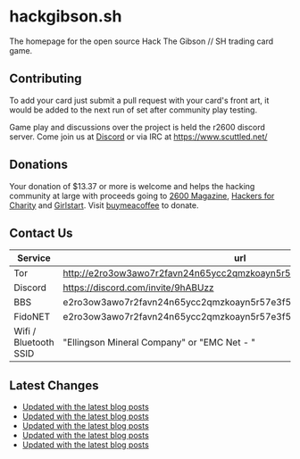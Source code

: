 # hackgibson.sh
The homepage for the open source Hack The Gibson // SH trading card game.


## Contributing

To add your card just submit a pull request with your card's front art, it would be added to the next run of set after community play testing.

Game play and discussions over the project is held the r2600 discord server. Come join us at [Discord](https://discord.com/invite/9hABUzz) or via IRC at https://www.scuttled.net/


## Donations

Your donation of $13.37 or more is welcome and helps the hacking community at large with proceeds going to [2600 Magazine](https://2600.com/), [Hackers for Charity](https://hackersforcharity.org) and [Girlstart](https://girlstart.org).  Visit [buymeacoffee](https://www.buymeacoffee.com/hackgibson.sh) to donate.


## Contact Us

Service | url
-|-
Tor | http://e2ro3ow3awo7r2favn24n65ycc2qmzkoayn5r57e3f56nvjwdcgg32ad.onion
Discord | https://discord.com/invite/9hABUzz
BBS | e2ro3ow3awo7r2favn24n65ycc2qmzkoayn5r57e3f56nvjwdcgg32ad.onion:23
FidoNET | e2ro3ow3awo7r2favn24n65ycc2qmzkoayn5r57e3f56nvjwdcgg32ad.onion:24554
Wifi / Bluetooth SSID | "Ellingson Mineral Company" or "EMC Net - <fidonet address>"

## Latest Changes
<!-- BLOG-POST-LIST:START -->
- [Updated with the latest blog posts](https://github.com/DFW2600/hackgibson.sh/commit/1fda1cfc7aa3e8402173021b9b5f265afcc4a0b3)
- [Updated with the latest blog posts](https://github.com/DFW2600/hackgibson.sh/commit/f7e95e6692e13d1aed0e7b8ae0b8a4dbdcdc63a4)
- [Updated with the latest blog posts](https://github.com/DFW2600/hackgibson.sh/commit/e318e935dccf85cae0ccf6105728bf6b00e1be50)
- [Updated with the latest blog posts](https://github.com/DFW2600/hackgibson.sh/commit/0045802feb72fd67eae0c1523914b7ceac8da7dd)
- [Updated with the latest blog posts](https://github.com/DFW2600/hackgibson.sh/commit/7a96da53658169791b7727692195dc0a84746733)
<!-- BLOG-POST-LIST:END -->
